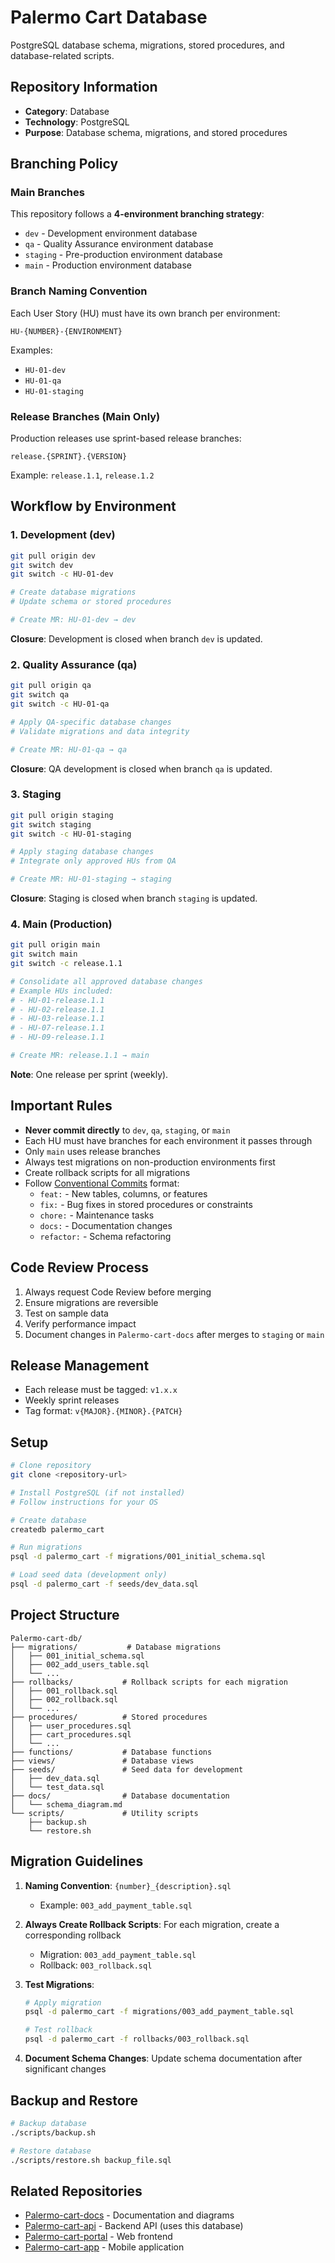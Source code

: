 # Palermo Cart Database

PostgreSQL database schema, migrations, stored procedures, and database-related scripts.

## Repository Information

- **Category**: Database
- **Technology**: PostgreSQL
- **Purpose**: Database schema, migrations, and stored procedures

## Branching Policy

### Main Branches

This repository follows a **4-environment branching strategy**:

- `dev` - Development environment database
- `qa` - Quality Assurance environment database
- `staging` - Pre-production environment database
- `main` - Production environment database

### Branch Naming Convention

Each User Story (HU) must have its own branch per environment:

```
HU-{NUMBER}-{ENVIRONMENT}
```

Examples:
- `HU-01-dev`
- `HU-01-qa`
- `HU-01-staging`

### Release Branches (Main Only)

Production releases use sprint-based release branches:

```
release.{SPRINT}.{VERSION}
```

Example: `release.1.1`, `release.1.2`

## Workflow by Environment

### 1. Development (dev)

```bash
git pull origin dev
git switch dev
git switch -c HU-01-dev

# Create database migrations
# Update schema or stored procedures

# Create MR: HU-01-dev → dev
```

**Closure**: Development is closed when branch `dev` is updated.

### 2. Quality Assurance (qa)

```bash
git pull origin qa
git switch qa
git switch -c HU-01-qa

# Apply QA-specific database changes
# Validate migrations and data integrity

# Create MR: HU-01-qa → qa
```

**Closure**: QA development is closed when branch `qa` is updated.

### 3. Staging

```bash
git pull origin staging
git switch staging
git switch -c HU-01-staging

# Apply staging database changes
# Integrate only approved HUs from QA

# Create MR: HU-01-staging → staging
```

**Closure**: Staging is closed when branch `staging` is updated.

### 4. Main (Production)

```bash
git pull origin main
git switch main
git switch -c release.1.1

# Consolidate all approved database changes
# Example HUs included:
# - HU-01-release.1.1
# - HU-02-release.1.1
# - HU-03-release.1.1
# - HU-07-release.1.1
# - HU-09-release.1.1

# Create MR: release.1.1 → main
```

**Note**: One release per sprint (weekly).

## Important Rules

- **Never commit directly** to `dev`, `qa`, `staging`, or `main`
- Each HU must have branches for each environment it passes through
- Only `main` uses release branches
- Always test migrations on non-production environments first
- Create rollback scripts for all migrations
- Follow [Conventional Commits](https://www.conventionalcommits.org/) format:
  - `feat:` - New tables, columns, or features
  - `fix:` - Bug fixes in stored procedures or constraints
  - `chore:` - Maintenance tasks
  - `docs:` - Documentation changes
  - `refactor:` - Schema refactoring

## Code Review Process

1. Always request Code Review before merging
2. Ensure migrations are reversible
3. Test on sample data
4. Verify performance impact
5. Document changes in `Palermo-cart-docs` after merges to `staging` or `main`

## Release Management

- Each release must be tagged: `v1.x.x`
- Weekly sprint releases
- Tag format: `v{MAJOR}.{MINOR}.{PATCH}`

## Setup

```bash
# Clone repository
git clone <repository-url>

# Install PostgreSQL (if not installed)
# Follow instructions for your OS

# Create database
createdb palermo_cart

# Run migrations
psql -d palermo_cart -f migrations/001_initial_schema.sql

# Load seed data (development only)
psql -d palermo_cart -f seeds/dev_data.sql
```

## Project Structure

```
Palermo-cart-db/
├── migrations/           # Database migrations
│   ├── 001_initial_schema.sql
│   ├── 002_add_users_table.sql
│   └── ...
├── rollbacks/           # Rollback scripts for each migration
│   ├── 001_rollback.sql
│   ├── 002_rollback.sql
│   └── ...
├── procedures/          # Stored procedures
│   ├── user_procedures.sql
│   ├── cart_procedures.sql
│   └── ...
├── functions/           # Database functions
├── views/               # Database views
├── seeds/               # Seed data for development
│   ├── dev_data.sql
│   └── test_data.sql
├── docs/                # Database documentation
│   └── schema_diagram.md
└── scripts/             # Utility scripts
    ├── backup.sh
    └── restore.sh
```

## Migration Guidelines

1. **Naming Convention**: `{number}_{description}.sql`
   - Example: `003_add_payment_table.sql`

2. **Always Create Rollback Scripts**: For each migration, create a corresponding rollback
   - Migration: `003_add_payment_table.sql`
   - Rollback: `003_rollback.sql`

3. **Test Migrations**:
   ```bash
   # Apply migration
   psql -d palermo_cart -f migrations/003_add_payment_table.sql

   # Test rollback
   psql -d palermo_cart -f rollbacks/003_rollback.sql
   ```

4. **Document Schema Changes**: Update schema documentation after significant changes

## Backup and Restore

```bash
# Backup database
./scripts/backup.sh

# Restore database
./scripts/restore.sh backup_file.sql
```

## Related Repositories

- [Palermo-cart-docs](../Palermo-cart-docs) - Documentation and diagrams
- [Palermo-cart-api](../Palermo-cart-api) - Backend API (uses this database)
- [Palermo-cart-portal](../Palermo-cart-portal) - Web frontend
- [Palermo-cart-app](../Palermo-cart-app) - Mobile application
